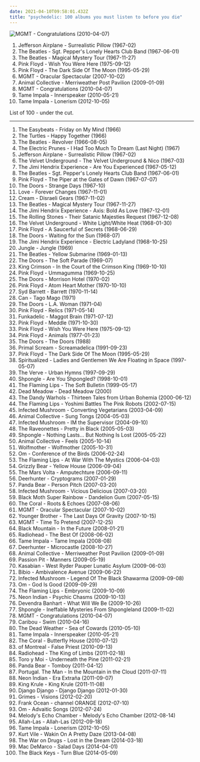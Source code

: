 ```yaml
---
date: 2021-04-10T09:58:01.432Z
title: "psychedelic: 100 albums you must listen to before you die"
---
```

![MGMT - Congratulations (2010-04-07)](https://img.discogs.com/cfc9e7fd50d7c9c08931869b95f6849a01d0635d/images/spacer.gif "MGMT - Congratulations (2010-04-07)")
<ol class="albums">
<li data-cover="https://img.discogs.com/WXNRYJfkH8pJeCAsM8U-pMloOs0=/fit-in/600x600/filters:strip_icc():format(jpeg):mode_rgb():quality(90)/discogs-images/R-12550185-1537442499-1106.jpeg.jpg" data-tags="psychedelic rock, 60s, classic rock, psychedelic" role="button">Jefferson Airplane - Surrealistic Pillow (1967-02)</li>
<li data-cover="http://coverartarchive.org/release/44b7cab1-0ce1-404e-9089-b458eb3fa530/1229779722-500.jpg" data-tags="classic rock, 60s, psychedelic" role="button">The Beatles - Sgt. Pepper's Lonely Hearts Club Band (1967-06-01)</li>
<li data-cover="http://coverartarchive.org/release/49094ab4-5eea-4535-a354-f8504e4a6c13/2703436826-500.jpg" data-tags="psychedelic, 60s, classic rock, rock" role="button">The Beatles - Magical Mystery Tour (1967-11-27)</li>
<li data-cover="http://coverartarchive.org/release/a2f73eb8-eee6-3588-8909-9046058a468e/18848883141-500.jpg" data-tags="progressive rock" role="button">Pink Floyd - Wish You Were Here (1975-09-12)</li>
<li data-cover="http://coverartarchive.org/release/24ce2ec1-7b23-32f8-a92c-c576e054159b/16049538493-500.jpg" data-tags="progressive rock" role="button">Pink Floyd - The Dark Side Of The Moon (1995-05-29)</li>
<li data-cover="http://coverartarchive.org/release/683fd794-f6e2-3c6d-9b46-b392e4ae5047/24085861268-500.jpg" data-tags="indie, electronic" role="button">MGMT - Oracular Spectacular (2007-10-02)</li>
<li data-cover="http://coverartarchive.org/release/1e21a9c3-d787-3348-accf-3af583ef43f6/5762515522-500.jpg" data-tags="psychedelic pop" role="button">Animal Collective - Merriweather Post Pavilion (2009-01-09)</li>
<li data-cover="https://img.discogs.com/cfc9e7fd50d7c9c08931869b95f6849a01d0635d/images/spacer.gif" data-tags="psychedelic, electronic, indie" role="button">MGMT - Congratulations (2010-04-07)</li>
<li data-cover="http://coverartarchive.org/release/0b18bdeb-8382-4b8f-94a3-b43e3e7ec6a4/5815015266-500.jpg" data-tags="psychedelic, psychedelic rock" role="button">Tame Impala - Innerspeaker (2010-05-21)</li>
<li data-cover="http://coverartarchive.org/release/b26d476f-6f9d-47e1-9c12-7651823e5b9b/2701693497-500.jpg" data-tags="psychedelic rock" role="button">Tame Impala - Lonerism (2012-10-05)</li>
</ol>
List of 100 - under the cut.
<!-- more -->

_________________

<ol class="albums">
<li data-cover="https://img.discogs.com/MG4zQYJohrZLveLfzk8f7C0DvGA=/fit-in/600x596/filters:strip_icc():format(jpeg):mode_rgb():quality(90)/discogs-images/R-5891387-1549371617-9485.jpeg.jpg" data-tags="classic rock, 60s, psychedelic, oldies, beat" role="button">
The Easybeats - Friday on My Mind (1966)
</li>
<li data-cover="https://img.discogs.com/6g0xy7yhHTeuYHck3I3MiNvQPFk=/fit-in/583x581/filters:strip_icc():format(jpeg):mode_rgb():quality(90)/discogs-images/R-4600555-1574748843-2249.jpeg.jpg" data-tags="60s, classic rock" role="button">
The Turtles - Happy Together (1966)
</li>
<li data-cover="http://coverartarchive.org/release/c7f648e2-9c6d-32df-b5ee-ccab3e696a51/16250684845-500.jpg" data-tags="classic rock, 60s, rock" role="button">
The Beatles - Revolver (1966-08-05)
</li>
<li data-cover="http://coverartarchive.org/release/6d970594-6fa5-48ea-8eab-f0a9500047db/23090516941-500.jpg" data-tags="psychedelic" role="button">
The Electric Prunes - I Had Too Much To Dream (Last Night) (1967)
</li>
<li data-cover="https://img.discogs.com/WXNRYJfkH8pJeCAsM8U-pMloOs0=/fit-in/600x600/filters:strip_icc():format(jpeg):mode_rgb():quality(90)/discogs-images/R-12550185-1537442499-1106.jpeg.jpg" data-tags="psychedelic rock, 60s, classic rock, psychedelic" role="button">
Jefferson Airplane - Surrealistic Pillow (1967-02)
</li>
<li data-cover="http://coverartarchive.org/release/e2820d3f-bf0f-440f-b327-0a9c32e280d8/11733996765-500.jpg" data-tags="60s, rock, classic rock" role="button">
The Velvet Underground - The Velvet Underground & Nico (1967-03)
</li>
<li data-cover="https://img.discogs.com/Vu4jQjQNYVfIU-IOManIkLcna3U=/fit-in/600x596/filters:strip_icc():format(jpeg):mode_rgb():quality(90)/discogs-images/R-2018049-1510345968-8926.jpeg.jpg" data-tags="psychedelic rock, classic rock, rock" role="button">
The Jimi Hendrix Experience - Are You Experienced (1967-05-12)
</li>
<li data-cover="http://coverartarchive.org/release/44b7cab1-0ce1-404e-9089-b458eb3fa530/1229779722-500.jpg" data-tags="classic rock, 60s, psychedelic" role="button">
The Beatles - Sgt. Pepper's Lonely Hearts Club Band (1967-06-01)
</li>
<li data-cover="https://img.discogs.com/N-POZvhiJDjoIAmJFs3zunAdVxc=/fit-in/600x599/filters:strip_icc():format(jpeg):mode_rgb():quality(90)/discogs-images/R-2436741-1448794563-6047.jpeg.jpg" data-tags="psychedelic rock, psychedelic" role="button">
Pink Floyd - The Piper at the Gates of Dawn (1967-07-07)
</li>
<li data-cover="http://coverartarchive.org/release/64026228-12c3-4532-b220-4da206ce02bd/1920531008-500.jpg" data-tags="psychedelic rock" role="button">
The Doors - Strange Days (1967-10)
</li>
<li data-cover="http://coverartarchive.org/release/d734f1d2-e3de-347b-b2c0-6bb92efe8c79/5949145621-500.jpg" data-tags="psychedelic, psychedelic rock, 60s" role="button">
Love - Forever Changes (1967-11-01)
</li>
<li data-cover="https://img.discogs.com/JsopqGSweccxL0U-dy5xFQ73d-Q=/fit-in/461x600/filters:strip_icc():format(jpeg):mode_rgb():quality(90)/discogs-images/R-4486102-1366259991-5187.jpeg.jpg" data-tags="blues rock, classic rock, 60s" role="button">
Cream - Disraeli Gears (1967-11-02)
</li>
<li data-cover="http://coverartarchive.org/release/49094ab4-5eea-4535-a354-f8504e4a6c13/2703436826-500.jpg" data-tags="psychedelic, 60s, classic rock, rock" role="button">
The Beatles - Magical Mystery Tour (1967-11-27)
</li>
<li data-cover="http://coverartarchive.org/release/a2662ae2-f06b-3cdd-892f-596646c03558/4119591705-500.jpg" data-tags="psychedelic, rock, psychedelic rock, classic rock" role="button">
The Jimi Hendrix Experience - Axis: Bold As Love (1967-12-01)
</li>
<li data-cover="https://img.discogs.com/k-o5sSl2CWfkoKOySGdNMJSNf_E=/fit-in/600x859/filters:strip_icc():format(jpeg):mode_rgb():quality(90)/discogs-images/R-10670506-1503162033-3953.jpeg.jpg" data-tags="psychedelic" role="button">
The Rolling Stones - Their Satanic Majesties Request (1967-12-08)
</li>
<li data-cover="http://coverartarchive.org/release/cad3294a-3ea9-3e0e-a426-fe9862571e34/15465460977-500.jpg" data-tags="proto-punk, 60s, rock, noise rock" role="button">
The Velvet Underground - White Light/White Heat (1968-01-30)
</li>
<li data-cover="http://coverartarchive.org/release/164516d8-4fcf-3191-86cf-afcbf27eb055/5898666587-500.jpg" data-tags="psychedelic rock, psychedelic, progressive rock" role="button">
Pink Floyd - A Saucerful of Secrets (1968-06-29)
</li>
<li data-cover="http://coverartarchive.org/release/cffaf406-bc87-4633-9d99-cea7d6106bf6/2987749144-500.jpg" data-tags="psychedelic rock, classic rock" role="button">
The Doors - Waiting for the Sun (1968-07)
</li>
<li data-cover="https://img.discogs.com/7Gx_UZPGl_XLXQ-gUknH5025N_Q=/fit-in/600x594/filters:strip_icc():format(jpeg):mode_rgb():quality(90)/discogs-images/R-772821-1258482067.jpeg.jpg" data-tags="60s, psychedelic rock, classic rock, rock" role="button">
The Jimi Hendrix Experience - Electric Ladyland (1968-10-25)
</li>
<li data-cover="http://coverartarchive.org/release/8d7018ec-2064-49e4-9dbe-2982f753ec20/9129871365-500.jpg" data-tags="soul, uk" role="button">
Jungle - Jungle (1969)
</li>
<li data-cover="https://img.discogs.com/Z7CWHAcUvNh2EIwSCAo56cRf12s=/fit-in/460x414/filters:strip_icc():format(jpeg):mode_rgb():quality(90)/discogs-images/R-7767118-1448345509-9572.jpeg.jpg" data-tags="rock, 60s" role="button">
The Beatles - Yellow Submarine (1969-01-13)
</li>
<li data-cover="http://coverartarchive.org/release/c29d7552-b5df-42b8-aae7-03d1e250cb3a/2987858774-500.jpg" data-tags="psychedelic rock, 60s" role="button">
The Doors - The Soft Parade (1969-07)
</li>
<li data-cover="https://img.discogs.com/2XB2Zi6X6y9GAL_b399rTFYIta4=/fit-in/600x738/filters:strip_icc():format(jpeg):mode_rgb():quality(90)/discogs-images/R-8744584-1494946548-1401.jpeg.jpg" data-tags="progressive rock" role="button">
King Crimson - In the Court of the Crimson King (1969-10-10)
</li>
<li data-cover="http://coverartarchive.org/release/53e9678a-90dd-3c32-8d28-1584b612f95f/9839280602-500.jpg" data-tags="psychedelic rock, progressive rock" role="button">
Pink Floyd - Ummagumma (1969-10-25)
</li>
<li data-cover="http://coverartarchive.org/release/bc92d940-c04c-4f71-8f3c-0c85fceda187/5918784034-500.jpg" data-tags="psychedelic rock, classic rock" role="button">
The Doors - Morrison Hotel (1970-02)
</li>
<li data-cover="http://coverartarchive.org/release/99bb4f7c-753f-34bf-bf10-71ce81a7db3e/14225359048-500.jpg" data-tags="progressive rock" role="button">
Pink Floyd - Atom Heart Mother (1970-10-10)
</li>
<li data-cover="https://img.discogs.com/xDHGJbZjULblPfKijXfSfYSwsoI=/fit-in/500x500/filters:strip_icc():format(jpeg):mode_rgb():quality(90)/discogs-images/R-670615-1228830557.jpeg.jpg" data-tags="psychedelic, psychedelic rock" role="button">
Syd Barrett - Barrett (1970-11-14)
</li>
<li data-cover="http://coverartarchive.org/release/c2d5e8d7-11e7-44db-bcb6-6c255a750c22/15593016402-500.jpg" data-tags="krautrock" role="button">
Can - Tago Mago (1971)
</li>
<li data-cover="http://coverartarchive.org/release/e68f23df-61e3-4264-bfc3-17ac3a6f856b/5132812481-500.jpg" data-tags="classic rock, psychedelic rock" role="button">
The Doors - L.A. Woman (1971-04)
</li>
<li data-cover="http://coverartarchive.org/release/24dd5402-4f63-3648-bcd2-edcb91896d6c/14265700473-500.jpg" data-tags="psychedelic rock, psychedelic, pink floyd" role="button">
Pink Floyd - Relics (1971-05-14)
</li>
<li data-cover="http://coverartarchive.org/release/e0424f4b-0be7-4bae-b163-3f6b63723c41/22562008725-500.jpg" data-tags="funk" role="button">
Funkadelic - Maggot Brain (1971-07-12)
</li>
<li data-cover="http://coverartarchive.org/release/7acaa9ab-048c-3c82-8623-ea9b777137ac/2550522708-500.jpg" data-tags="progressive rock" role="button">
Pink Floyd - Meddle (1971-10-30)
</li>
<li data-cover="http://coverartarchive.org/release/a2f73eb8-eee6-3588-8909-9046058a468e/18848883141-500.jpg" data-tags="progressive rock" role="button">
Pink Floyd - Wish You Were Here (1975-09-12)
</li>
<li data-cover="http://coverartarchive.org/release/32f76eef-5004-3e80-bdf8-912298896134/14402610216-500.jpg" data-tags="progressive rock" role="button">
Pink Floyd - Animals (1977-01-23)
</li>
<li data-cover="https://img.discogs.com/fISgBv4TlgKJwY1Pfk-pc0r2LxA=/fit-in/600x595/filters:strip_icc():format(jpeg):mode_rgb():quality(90)/discogs-images/R-496480-1380477165-9855.jpeg.jpg" data-tags="psychedelic rock, classic rock, 60s" role="button">
The Doors - The Doors (1988)
</li>
<li data-cover="https://img.discogs.com/KbEA0Z4oGhEloTrutGczE1L14Wo=/fit-in/600x600/filters:strip_icc():format(jpeg):mode_rgb():quality(90)/discogs-images/R-1735942-1240055135.jpeg.jpg" data-tags="psychedelic, indie" role="button">
Primal Scream - Screamadelica (1991-09-23)
</li>
<li data-cover="http://coverartarchive.org/release/24ce2ec1-7b23-32f8-a92c-c576e054159b/16049538493-500.jpg" data-tags="progressive rock" role="button">
Pink Floyd - The Dark Side Of The Moon (1995-05-29)
</li>
<li data-cover="http://coverartarchive.org/release/a74bf5c1-7a8d-302b-9fe0-de4cd596a3e7/19716414556-500.jpg" data-tags="space rock" role="button">
Spiritualized - Ladies and Gentlemen We Are Floating in Space (1997-05-07)
</li>
<li data-cover="http://coverartarchive.org/release/87c8acad-c20b-35c9-b9cc-26008b429346/2003833223-500.jpg" data-tags="britpop" role="button">
The Verve - Urban Hymns (1997-09-29)
</li>
<li data-cover="http://coverartarchive.org/release/5cfd4082-fb5e-4629-b734-4d2a7b62542c/2572934147-500.jpg" data-tags="psychedelic" role="button">
Shpongle - Are You Shpongled? (1998-10-01)
</li>
<li data-cover="http://coverartarchive.org/release/58e26176-9898-4a7e-837f-fcb221f1dfc1/21047497043-500.jpg" data-tags="indie, 90s, alternative, rock" role="button">
The Flaming Lips - The Soft Bulletin (1999-05-17)
</li>
<li data-cover="http://coverartarchive.org/release/24dacf69-5e1a-4b39-807c-99a31a79fbe5/7409904023-500.jpg" data-tags="psychedelic, stoner rock" role="button">
Dead Meadow - Dead Meadow (2000)
</li>
<li data-cover="http://coverartarchive.org/release/a054c044-6da4-4822-a5a6-22549923d329/10078241639-500.jpg" data-tags="indie, rock" role="button">
The Dandy Warhols - Thirteen Tales from Urban Bohemia (2000-06-12)
</li>
<li data-cover="https://img.discogs.com/oUY8CBL52EcqoUOu7Ze11OExogY=/fit-in/600x594/filters:strip_icc():format(jpeg):mode_rgb():quality(90)/discogs-images/R-7762734-1449271967-1107.jpeg.jpg" data-tags="indie" role="button">
The Flaming Lips - Yoshimi Battles The Pink Robots (2002-07-15)
</li>
<li data-cover="https://img.discogs.com/G_lQGAvP2uMhUYgKP2sny3aAodE=/fit-in/600x596/filters:strip_icc():format(jpeg):mode_rgb():quality(90)/discogs-images/R-1019236-1464300306-9378.jpeg.jpg" data-tags="electronic, psytrance" role="button">
Infected Mushroom - Converting Vegetarians (2003-04-09)
</li>
<li data-cover="https://img.discogs.com/LxqTF7K3WEFBZ473ePXhsZJMETU=/fit-in/600x376/filters:strip_icc():format(jpeg):mode_rgb():quality(90)/discogs-images/R-4949202-1591655609-3083.jpeg.jpg" data-tags="experimental, freak folk" role="button">
Animal Collective - Sung Tongs (2004-05-03)
</li>
<li data-cover="http://coverartarchive.org/release/e5fe454e-6a3c-3b82-b3af-99f638fb4e3c/11150293974-500.jpg" data-tags="trance, psytrance, electronic" role="button">
Infected Mushroom - IM the Supervisor (2004-09-10)
</li>
<li data-cover="https://img.discogs.com/SOwiG1fbycNz_GIFEwPEN_HSeQ4=/fit-in/350x348/filters:strip_icc():format(jpeg):mode_rgb():quality(90)/discogs-images/R-459924-1116599390.jpg.jpg" data-tags="rock" role="button">
The Raveonettes - Pretty in Black (2005-05-03)
</li>
<li data-cover="http://coverartarchive.org/release/1f333f1e-e33d-4271-bb7a-9f0dcf7c4988/3697544961-500.jpg" data-tags="psychedelic" role="button">
Shpongle - Nothing Lasts... But Nothing Is Lost (2005-05-22)
</li>
<li data-cover="http://coverartarchive.org/release/f5d8fc0b-f20d-3e74-85ae-b9e124bf8d25/20324224572-500.jpg" data-tags="experimental, indie" role="button">
Animal Collective - Feels (2005-10-14)
</li>
<li data-cover="http://coverartarchive.org/release/9bd9d999-77e0-48ce-bce9-6096123ffb72/4819622540-500.jpg" data-tags="rock, hard rock" role="button">
Wolfmother - Wolfmother (2005-10-31)
</li>
<li data-cover="http://coverartarchive.org/release/9be388a8-425f-46d6-b7aa-b6cafb45d655/11089439848-500.jpg" data-tags="stoner metal, stoner rock, psychedelic" role="button">
Om - Conference of the Birds (2006-02-24)
</li>
<li data-cover="http://coverartarchive.org/release/a696f78f-0469-3b12-8190-78499c63eba0/25425221634-500.jpg" data-tags="indie, 00s" role="button">
The Flaming Lips - At War With The Mystics (2006-04-03)
</li>
<li data-cover="http://coverartarchive.org/release/e3e77ecb-7d18-3a9a-8c1a-251ebdb150c1/8130435236-500.jpg" data-tags="warp, indie folk, indie" role="button">
Grizzly Bear - Yellow House (2006-09-04)
</li>
<li data-cover="https://via.placeholder.com/450" data-tags="progressive rock" role="button">
The Mars Volta - Amputechture (2006-09-11)
</li>
<li data-cover="http://coverartarchive.org/release/b3aa7af7-abd0-4a63-b6b8-ea0a80355e1a/3472387381-500.jpg" data-tags="psychedelic, indie rock" role="button">
Deerhunter - Cryptograms (2007-01-29)
</li>
<li data-cover="http://coverartarchive.org/release/d40165ac-a2c9-4ab7-9844-b643106a5a9b/13817952025-500.jpg" data-tags="experimental, indie" role="button">
Panda Bear - Person Pitch (2007-03-20)
</li>
<li data-cover="http://coverartarchive.org/release/ded7ac3b-4a17-36a2-8fc5-4a878d229f35/1353184902-500.jpg" data-tags="psytrance, electronic" role="button">
Infected Mushroom - Vicious Delicious (2007-03-20)
</li>
<li data-cover="http://coverartarchive.org/release/bbdb139d-13c8-4327-914e-8ada7bf09b17/27880110565-500.jpg" data-tags="psychedelic" role="button">
Black Moth Super Rainbow - Dandelion Gum (2007-05-15)
</li>
<li data-cover="https://img.discogs.com/2ExnGEjeUEEYZKhhuLWor1GmAiY=/fit-in/600x600/filters:strip_icc():format(jpeg):mode_rgb():quality(90)/discogs-images/R-1161018-1524010777-1954.jpeg.jpg" data-tags="indie, alternative, psychedelic" role="button">
The Coral - Roots & Echoes (2007-08-06)
</li>
<li data-cover="http://coverartarchive.org/release/683fd794-f6e2-3c6d-9b46-b392e4ae5047/24085861268-500.jpg" data-tags="indie, electronic" role="button">
MGMT - Oracular Spectacular (2007-10-02)
</li>
<li data-cover="http://coverartarchive.org/release/913fd1ba-4f98-47b9-8e58-a495066f94c2/10298509218-500.jpg" data-tags="psychedelic, chillout" role="button">
Younger Brother - The Last Days Of Gravity (2007-10-15)
</li>
<li data-cover="https://img.discogs.com/8OFhniN6H9plwoICLAB9NzXQYHY=/fit-in/500x509/filters:strip_icc():format(jpeg):mode_rgb():quality(90)/discogs-images/R-1269113-1386674652-1391.jpeg.jpg" data-tags="electronic, indietronica" role="button">
MGMT - Time To Pretend (2007-12-25)
</li>
<li data-cover="http://coverartarchive.org/release/48b36c2e-6cbe-492c-bb8c-0a80ddbf3cbe/25351184261-500.jpg" data-tags="psychedelic, rock" role="button">
Black Mountain - In the Future (2008-01-21)
</li>
<li data-cover="http://coverartarchive.org/release/af8722d8-6248-4b9c-9d30-2183eafa2ed9/7955669731-500.jpg" data-tags="rock, alternative, alternative rock, indie" role="button">
Radiohead - The Best Of (2008-06-02)
</li>
<li data-cover="http://coverartarchive.org/release/c67bca1d-6300-445a-8140-d02e1ee335a2/24991340103-500.jpg" data-tags="psychedelic, psychedelic rock, tame impala" role="button">
Tame Impala - Tame Impala (2008-08)
</li>
<li data-cover="http://coverartarchive.org/release/c16ba271-f7e8-4a41-ac2c-c74d1dc37c5f/3942366505-500.jpg" data-tags="shoegaze, indie rock" role="button">
Deerhunter - Microcastle (2008-10-27)
</li>
<li data-cover="http://coverartarchive.org/release/1e21a9c3-d787-3348-accf-3af583ef43f6/5762515522-500.jpg" data-tags="psychedelic pop" role="button">
Animal Collective - Merriweather Post Pavilion (2009-01-09)
</li>
<li data-cover="http://coverartarchive.org/release/830e2a21-1e76-40ad-a4a5-9a1b12d656ff/11102770324-500.jpg" data-tags="electronic, indie pop, indie" role="button">
Passion Pit - Manners (2009-05-19)
</li>
<li data-cover="http://coverartarchive.org/release/9abf8864-0a0e-4b3b-b560-e950aa8ec9d9/12242454111-500.jpg" data-tags="indie, alternative rock, indie rock, british" role="button">
Kasabian - West Ryder Pauper Lunatic Asylum (2009-06-03)
</li>
<li data-cover="https://img.discogs.com/7Q19HQREynIVkQxS6HzNd3gDI7w=/fit-in/600x600/filters:strip_icc():format(jpeg):mode_rgb():quality(90)/discogs-images/R-2735449-1405398601-5788.jpeg.jpg" data-tags="idm, folk, experimental, contemporary folk, abstract hip hop" role="button">
Bibio - Ambivalence Avenue (2009-06-22)
</li>
<li data-cover="http://coverartarchive.org/release/7e734f4f-3215-3153-8fa7-376cf8a8172e/8562147990-500.jpg" data-tags="electronic, psytrance, psychedelic" role="button">
Infected Mushroom - Legend Of The Black Shawarma (2009-09-08)
</li>
<li data-cover="http://coverartarchive.org/release/4d62e8fb-5371-33b0-aac7-c5ab0d956329/11089715437-500.jpg" data-tags="stoner rock, psychedelic, stoner metal" role="button">
Om - God Is Good (2009-09-29)
</li>
<li data-cover="https://img.discogs.com/mXU3qnTtVCSDOHUgRIyj8XjI4mE=/fit-in/592x600/filters:strip_icc():format(jpeg):mode_rgb():quality(90)/discogs-images/R-5395634-1392309898-3190.jpeg.jpg" data-tags="psychedelic" role="button">
The Flaming Lips - Embryonic (2009-10-09)
</li>
<li data-cover="http://coverartarchive.org/release/84878622-883d-4ca0-ab2f-3f8002d2f214/12086273623-500.jpg" data-tags="electronic" role="button">
Neon Indian - Psychic Chasms (2009-10-13)
</li>
<li data-cover="http://coverartarchive.org/release/de40b4a2-15d6-401b-a3e8-59086b158949/3149192071-500.jpg" data-tags="folk" role="button">
Devendra Banhart - What Will We Be (2009-10-26)
</li>
<li data-cover="http://coverartarchive.org/release/a4eb1981-c7e0-4d14-8df8-94e3839e99e7/7590090650-500.jpg" data-tags="ambient, psychedelic" role="button">
Shpongle - Ineffable Mysteries From Shpongleland (2009-11-02)
</li>
<li data-cover="https://img.discogs.com/cfc9e7fd50d7c9c08931869b95f6849a01d0635d/images/spacer.gif" data-tags="psychedelic, electronic, indie" role="button">
MGMT - Congratulations (2010-04-07)
</li>
<li data-cover="http://coverartarchive.org/release/0c727a84-e19b-3217-b47c-2228c786d46a/4293703012-500.jpg" data-tags="electronic" role="button">
Caribou - Swim (2010-04-16)
</li>
<li data-cover="https://img.discogs.com/HoZf6cV2xCWO7qKeok3yhsITTFQ=/fit-in/600x595/filters:strip_icc():format(jpeg):mode_rgb():quality(90)/discogs-images/R-2286337-1274535311.jpeg.jpg" data-tags="garage rock" role="button">
The Dead Weather - Sea of Cowards (2010-05-10)
</li>
<li data-cover="http://coverartarchive.org/release/0b18bdeb-8382-4b8f-94a3-b43e3e7ec6a4/5815015266-500.jpg" data-tags="psychedelic, psychedelic rock" role="button">
Tame Impala - Innerspeaker (2010-05-21)
</li>
<li data-cover="https://img.discogs.com/fk5BiJ91Z_K3T0C7SNktSmqB6mc=/fit-in/500x503/filters:strip_icc():format(jpeg):mode_rgb():quality(90)/discogs-images/R-3610607-1337281517-5573.jpeg.jpg" data-tags="indie rock, psychedelic" role="button">
The Coral - Butterfly House (2010-07-12)
</li>
<li data-cover="https://img.discogs.com/wLUsWMORrOXxUaAekYkwFc3_tu4=/fit-in/350x350/filters:strip_icc():format(jpeg):mode_rgb():quality(90)/discogs-images/R-6219468-1414012241-6652.jpeg.jpg" data-tags="indie, indie pop, psychedelic" role="button">
of Montreal - False Priest (2010-09-13)
</li>
<li data-cover="http://coverartarchive.org/release/5c545925-f48c-3d5b-b448-23a25f9ec048/5554295701-500.jpg" data-tags="electronic, experimental, alternative" role="button">
Radiohead - The King of Limbs (2011-02-18)
</li>
<li data-cover="http://coverartarchive.org/release/03b381ba-f859-3da0-873c-e359c56f25dd/12929911749-500.jpg" data-tags="indie pop, psychedelic" role="button">
Toro y Moi - Underneath the Pine (2011-02-21)
</li>
<li data-cover="http://coverartarchive.org/release/8d5b56e7-7412-4724-9407-039e64ecd014/13800964524-500.jpg" data-tags="indie, experimental, experimental rock, paw tracks" role="button">
Panda Bear - Tomboy (2011-04-12)
</li>
<li data-cover="http://coverartarchive.org/release/6685b742-d51c-44e8-aaf9-795f82968949/24693850094-500.jpg" data-tags="indie rock, psychedelic rock" role="button">
Portugal. The Man - In the Mountain in the Cloud (2011-07-11)
</li>
<li data-cover="http://coverartarchive.org/release/80418cea-5f7e-48b9-a7de-d58175e51531/18047710272-500.jpg" data-tags="synthpop, electronic, chillwave" role="button">
Neon Indian - Era Extraña (2011-09-07)
</li>
<li data-cover="http://coverartarchive.org/release/1d204cfd-89ec-4766-9d58-6c9a03c01166/21267907257-500.jpg" data-tags="chillout, experimental, dub, blues, psychedelic" role="button">
King Krule - King Krule (2011-11-08)
</li>
<li data-cover="http://coverartarchive.org/release/ecfddb21-48c1-44b3-8918-365403b6459a/1802907186-500.jpg" data-tags="indie pop, indie rock, indietronica" role="button">
Django Django - Django Django (2012-01-30)
</li>
<li data-cover="http://coverartarchive.org/release/e2541a4f-c91e-412e-837b-ce63cc8ea960/5391811873-500.jpg" data-tags="dream pop" role="button">
Grimes - Visions (2012-02-20)
</li>
<li data-cover="https://img.discogs.com/BTjf4G0FRR-nttzUiJEeYa1ZkcA=/fit-in/600x600/filters:strip_icc():format(jpeg):mode_rgb():quality(90)/discogs-images/R-14470275-1575194734-3163.jpeg.jpg" data-tags="soul, rnb" role="button">
Frank Ocean - channel ORANGE (2012-07-10)
</li>
<li data-cover="https://img.discogs.com/EnYWgQxYUX8EoA6Axf9i97pK5ls=/fit-in/600x600/filters:strip_icc():format(jpeg):mode_rgb():quality(90)/discogs-images/R-3743189-1343483805-4203.jpeg.jpg" data-tags="psychedelic, spiritual, stoner, psychedelic rock" role="button">
Om - Advaitic Songs (2012-07-24)
</li>
<li data-cover="http://coverartarchive.org/release/39deca84-8a11-41fa-af0f-31f09f3e87d1/14769259398-500.jpg" data-tags="dream pop" role="button">
Melody's Echo Chamber - Melody's Echo Chamber (2012-08-14)
</li>
<li data-cover="http://coverartarchive.org/release/bad4c9ec-4bcb-42a2-bdbf-b47888550ecb/18832505655-500.jpg" data-tags="psychedelic, garage rock, garage, debut album" role="button">
Allah-Las - Allah-Las (2012-09-18)
</li>
<li data-cover="http://coverartarchive.org/release/b26d476f-6f9d-47e1-9c12-7651823e5b9b/2701693497-500.jpg" data-tags="psychedelic rock" role="button">
Tame Impala - Lonerism (2012-10-05)
</li>
<li data-cover="http://coverartarchive.org/release/b62e3ec7-d6bb-43c6-8eb8-30d958d109d0/3846880817-500.jpg" data-tags="indie rock, indie, lo-fi, vinyl, matador records" role="button">
Kurt Vile - Wakin On A Pretty Daze (2013-04-08)
</li>
<li data-cover="http://coverartarchive.org/release/c38765cc-bafe-48ff-9a78-26f6d816a46b/6695925091-500.jpg" data-tags="indie rock, rock" role="button">
The War on Drugs - Lost in the Dream (2014-03-18)
</li>
<li data-cover="http://coverartarchive.org/release/7e535de9-a3b3-423e-8edf-c200e8713c77/7135267762-500.jpg" data-tags="indie rock, jangle pop, indie" role="button">
Mac DeMarco - Salad Days (2014-04-01)
</li>
<li data-cover="http://coverartarchive.org/release/5bde1d21-eff2-4a6a-8e50-de9fd2051520/9200442958-500.jpg" data-tags="blues rock, rock, indie rock" role="button">
The Black Keys - Turn Blue (2014-05-09)
</li>
</ol>